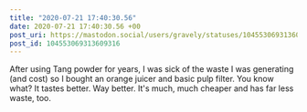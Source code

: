 ```yaml
---
title: "2020-07-21 17:40:30.56"
date: 2020-07-21 17:40:30.56 +00
post_uri: https://mastodon.social/users/gravely/statuses/104553069313609316
post_id: 104553069313609316
---
```

After using Tang powder for years, I was sick of the waste I was generating (and cost) so I bought an orange juicer and basic pulp filter. You know what? It tastes better. Way better. It's much, much cheaper and has far less waste, too.


